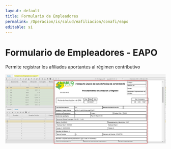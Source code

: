 ```yaml
---
layout: default
title: Formulario de Empleadores  
permalink: /Operacion/is/salud/eafiliacion/conafi/eapo
editable: si
---
```


# Formulario de Empleadores - EAPO

Permite registrar los afiliados aportantes al régimen contributivo

![](eapo1.png)




